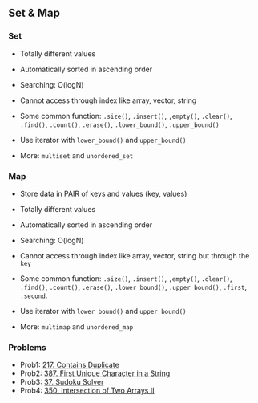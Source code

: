 ## Set & Map

### Set
- Totally different values
- Automatically sorted in ascending order
- Searching: O(logN) 
- Cannot access through index like array, vector, string

- Some common function: `.size()`, `.insert()`, `,empty()`, `.clear()`, `.find()`, `.count()`, `.erase()`, `.lower_bound()`, `.upper_bound()` 

- Use iterator with `lower_bound()` and `upper_bound()`

- More: `multiset` and `unordered_set`
### Map
- Store data in PAIR of keys and values (key, values)
- Totally different values
- Automatically sorted in ascending order
- Searching: O(logN)
- Cannot access through index like array, vector, string but through the `key`

- Some common function: `.size()`, `.insert()`, `,empty()`, `.clear()`, `.find()`, `.count()`, `.erase()`, `.lower_bound()`, `.upper_bound()`, `.first`, `.second`.

- Use iterator with `lower_bound()` and `upper_bound()`

- More: `multimap` and `unordered_map`

### Problems
- Prob1: [217. Contains Duplicate](https://leetcode.com/problems/contains-duplicate/description/)
- Prob2: [387. First Unique Character in a String](https://leetcode.com/problems/first-unique-character-in-a-string/description/)
- Prob3: [37. Sudoku Solver](https://leetcode.com/problems/sudoku-solver/description/)
- Prob4: [350. Intersection of Two Arrays II](https://leetcode.com/problems/intersection-of-two-arrays-ii/description/)